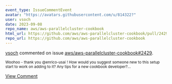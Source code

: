 ```yaml
---
event_type: IssueCommentEvent
avatar: "https://avatars.githubusercontent.com/u/814322?"
user: vsoch
date: 2023-09-08
repo_name: aws/aws-parallelcluster-cookbook
html_url: https://github.com/aws/aws-parallelcluster-cookbook/pull/2429
repo_url: https://github.com/aws/aws-parallelcluster-cookbook
---
```


<a href='https://github.com/vsoch' target='_blank'>vsoch</a> commented on issue <a href='https://github.com/aws/aws-parallelcluster-cookbook/pull/2429' target='_blank'>aws/aws-parallelcluster-cookbook#2429</a>.

<small>Woohoo - thank you @enrico-usai ! How would you suggest someone new to this setup start to work on adding to it? Any tips for a new cookbook developer?...</small>

<a href='https://github.com/aws/aws-parallelcluster-cookbook/pull/2429' target='_blank'>View Comment</a>
